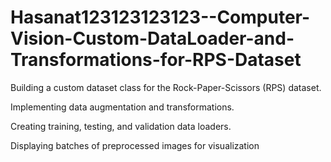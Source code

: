 # Hasanat123123123123--Computer-Vision-Custom-DataLoader-and-Transformations-for-RPS-Dataset

Building a custom dataset class for the Rock-Paper-Scissors (RPS) dataset.

Implementing data augmentation and transformations.

Creating training, testing, and validation data loaders.

Displaying batches of preprocessed images for visualization
